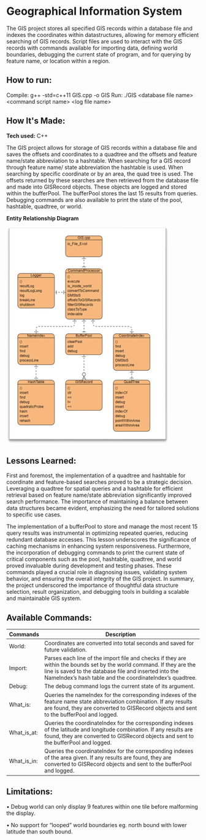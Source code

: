 # Geographical Information System
The GIS project stores all specified GIS records within a database file and indexes the coordinates within datastructures, allowing for memory efficient searching of GIS records. Script files are used to interact with the GIS records with commands available for importing data, defining world boundaries, debugging the current state of program, and for querying by feature name, or location within a region.

## How to run:
Compile:	g++ -std=c++11 GIS.cpp -o GIS
Run:	./GIS \<database file name\> \<command script name\> \<log file name\>


## How It's Made:

**Tech used:** C++

The GIS project allows for storage of GIS records within a database file and saves the offsets and coordinates to a quadtree and the offsets and feature name/state abbreviation to a hashtable. When searching for a GIS record through feature name/ state abbreviation the hashtable is used. When searching by specific coordinate or by an area, the quad tree is used. The offsets returned by these searches are then retrieved from the database file and made into GISRecord objects. These objects are logged and stored within the bufferPool. The bufferPool stores the last 15 results from queries. Debugging commands are also available to print the state of the pool, hashtable, quadtree, or world.

**Entity Relationship Diagram**

![Alt text](image.png)

## Lessons Learned:

First and foremost, the implementation of a quadtree and hashtable for coordinate and feature-based searches proved to be a strategic decision. Leveraging a quadtree for spatial queries and a hashtable for efficient retrieval based on feature name/state abbreviation significantly improved search performance. The importance of maintaining a balance between data structures became evident, emphasizing the need for tailored solutions to specific use cases. 

The implementation of a bufferPool to store and manage the most recent 15 query results was instrumental in optimizing repeated queries, reducing redundant database accesses. This lesson underscores the significance of caching mechanisms in enhancing system responsiveness. Furthermore, the incorporation of debugging commands to print the current state of critical components such as the pool, hashtable, quadtree, and world proved invaluable during development and testing phases. These commands played a crucial role in diagnosing issues, validating system behavior, and ensuring the overall integrity of the GIS project. In summary, the project underscored the importance of thoughtful data structure selection, result organization, and debugging tools in building a scalable and maintainable GIS system.

## Available Commands:
| Commands        | Description           |
| ------------- |------------------------------------------------------------------------------|
| World:        | Coordinates are converted into total seconds and saved for future validation. |
| Import:       | Parses each line of the import file and checks if they are within the bounds set by the world command. If they are the line is saved to the database file and inserted into the NameIndex’s hash table and the coordinateIndex’s quadtree. |
| Debug:        | The debug command logs the current state of its argument.      |
| What_is:      | Queries the nameIndex for the corresponding indexes of the feature name state abbreviation combination. If any results are found, they are converted to GISRecord objects and sent to the bufferPool and logged. |
| What_is_at:   | Queries the coordinateIndex for the corresponding indexes of the latitude and longitude combination. If any results are found, they are converted to GISRecord objects and sent to the bufferPool and logged.      |
| What_is_in:   | Queries the coordinateIndex for the corresponding indexes of the area given. If any results are found, they are converted to GISRecord objects and sent to the bufferPool and logged. |

## Limitations:

•	Debug world can only display 9 features within one tile before malforming the display.

•	No support for “looped” world boundaries eg. north bound with lower latitude than south bound.
